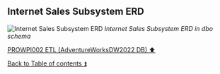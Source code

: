 ## **Internet Sales Subsystem ERD**  

![Internet Sales Subsystem ERD](https://i.imgur.com/HLDMiTG.png)
_Internet Sales Subsystem ERD in dbo schema_

[PROWPI002 ETL (AdventureWorksDW2022 DB) :arrow_up:](prowpi002_etl_adventureworksdw2022_db.md)  

[Back to Table of contents :arrow_double_up:](../README.md)